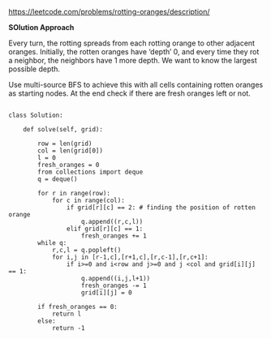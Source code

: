 https://leetcode.com/problems/rotting-oranges/description/ 


**SOlution Approach**

  Every turn, the rotting spreads from each rotting orange to other adjacent oranges.
  Initially, the rotten oranges have ‘depth’ 0, and every time they rot a neighbor,
  the neighbors have 1 more depth. We want to know the largest possible depth.

  Use multi-source BFS to achieve this with all cells containing rotten oranges as starting nodes.
  At the end check if there are fresh oranges left or not.


```

class Solution:

    def solve(self, grid):

        row = len(grid)
        col = len(grid[0])
        l = 0
        fresh_oranges = 0
        from collections import deque
        q = deque()
        
        for r in range(row):
            for c in range(col):
                if grid[r][c] == 2: # finding the position of rotten orange
                    q.append((r,c,l))
                elif grid[r][c] == 1:
                    fresh_oranges += 1
        while q:
            r,c,l = q.popleft()
            for i,j in [r-1,c],[r+1,c],[r,c-1],[r,c+1]:
                if i>=0 and i<row and j>=0 and j <col and grid[i][j] == 1:
                    q.append((i,j,l+1))
                    fresh_oranges -= 1
                    grid[i][j] = 0
        
        if fresh_oranges == 0:
            return l
        else:
            return -1


```

